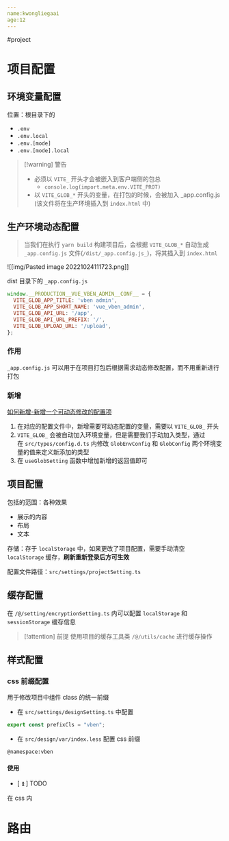 ```yaml
---
name:kwongliegaai
age:12
---
```



#project

# 项目配置

## 环境变量配置

位置：根目录下的

- `.env`
- `.env.local`
- `.env.[mode]`
- `.env.[mode].local`


> [!warning] 警告
> - 必须以 `VITE_` 开头才会被嵌入到客户端侧的包总
> 	- `console.log(import.meta.env.VITE_PROT)`
> - 以 `VITE_GLOB_*` 开头的变量，在打包的时候，会被加入 \_app.config.js (该文件将在生产环境插入到 `index.html` 中)


## 生产环境动态配置

> 当我们在执行 `yarn build` 构建项目后，会根据 `VITE_GLOB_*` 自动生成 `_app.config.js` 文件(`/dist/_app.config.js_`)，将其插入到 `index.html`

![[img/Pasted image 20221024111723.png]]

dist 目录下的 `_app.config.js`

```js
window.__PRODUCTION__VUE_VBEN_ADMIN__CONF__ = {
  VITE_GLOB_APP_TITLE: 'vben admin',
  VITE_GLOB_APP_SHORT_NAME: 'vue_vben_admin',
  VITE_GLOB_API_URL: '/app',
  VITE_GLOB_API_URL_PREFIX: '/',
  VITE_GLOB_UPLOAD_URL: '/upload',
};
```

### 作用

`_app.config.js` 可以用于在项目打包后根据需求动态修改配置，而不用重新进行打包

### 新增

[如何新增-新增一个可动态修改的配置项](https://vvbin.cn/doc-next/guide/settings.html#%E5%A6%82%E4%BD%95%E6%96%B0%E5%A2%9E-%E6%96%B0%E5%A2%9E%E4%B8%80%E4%B8%AA%E5%8F%AF%E5%8A%A8%E6%80%81%E4%BF%AE%E6%94%B9%E7%9A%84%E9%85%8D%E7%BD%AE%E9%A1%B9)
1. 在对应的配置文件中，新增需要可动态配置的变量，需要以 `VITE_GLOB_` 开头
2. `VITE_GLOB_` 会被自动加入环境变量，但是需要我们手动加入类型，通过在 `src/types/config.d.ts` 内修改 `GlobEnvConfig` 和 `GlobConfig` 两个环境变量的值来定义新添加的类型
3. 在 `useGlobSetting` 函数中增加新增的返回值即可

## 项目配置

包括的范围：各种效果

- 展示的内容
- 布局
- 文本

存储：存于 `localStorage` 中，如果更改了项目配置，需要手动清空 `localStorage` 缓存，**刷新重新登录后方可生效**

配置文件路径：`src/settings/projectSetting.ts`

## 缓存配置

在 `/@/setting/encryptionSetting.ts` 内可以配置 `localStorage` 和 `sessionStorage` 缓存信息


> [!attention] 前提
> 使用项目的缓存工具类 `/@/utils/cache` 进行缓存操作

## 样式配置

### css 前缀配置

用于修改项目中组件 class 的统一前缀

- 在 `src/settings/designSetting.ts` 中配置

```ts
export const prefixCls = "vben";
```

- 在 `src/design/var/index.less` 配置 css 前缀

```less
@namespace:vben
```

#### 使用

- [ ⏫ ] TODO

在 css 内


# 路由

